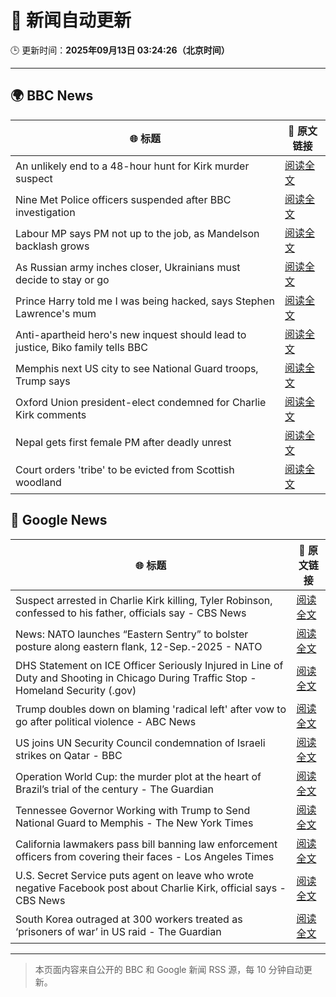 # 🧠 新闻自动更新

🕒 更新时间：**2025年09月13日 03:24:26（北京时间）**

---

## 🌍 BBC News

| 🌐 标题 | 🔗 原文链接 |
|--------|-------------|
| An unlikely end to a 48-hour hunt for Kirk murder suspect | [阅读全文](https://www.bbc.com/news/articles/c784end1wxvo?at_medium=RSS&at_campaign=rss) |
| Nine Met Police officers suspended after BBC investigation | [阅读全文](https://www.bbc.com/news/articles/cn839398xzpo?at_medium=RSS&at_campaign=rss) |
| Labour MP says PM not up to the job, as Mandelson backlash grows | [阅读全文](https://www.bbc.com/news/articles/cx238pwwqg6o?at_medium=RSS&at_campaign=rss) |
| As Russian army inches closer, Ukrainians must decide to stay or go | [阅读全文](https://www.bbc.com/news/articles/cy50kk14y00o?at_medium=RSS&at_campaign=rss) |
| Prince Harry told me I was being hacked, says Stephen Lawrence's mum | [阅读全文](https://www.bbc.com/news/articles/c4g70271ndlo?at_medium=RSS&at_campaign=rss) |
| Anti-apartheid hero's new inquest should lead to justice, Biko family tells BBC | [阅读全文](https://www.bbc.com/news/articles/c931n9eelpeo?at_medium=RSS&at_campaign=rss) |
| Memphis next US city to see National Guard troops, Trump says | [阅读全文](https://www.bbc.com/news/articles/c9v7ydn7dv1o?at_medium=RSS&at_campaign=rss) |
| Oxford Union president-elect condemned for Charlie Kirk comments | [阅读全文](https://www.bbc.com/news/articles/c04qz5lk6ggo?at_medium=RSS&at_campaign=rss) |
| Nepal gets first female PM after deadly unrest | [阅读全文](https://www.bbc.com/news/articles/c179qne0zw0o?at_medium=RSS&at_campaign=rss) |
| Court orders 'tribe' to be evicted from Scottish woodland | [阅读全文](https://www.bbc.com/news/articles/c62zxjy0j91o?at_medium=RSS&at_campaign=rss) |

## 📰 Google News

| 🌐 标题 | 🔗 原文链接 |
|--------|-------------|
| Suspect arrested in Charlie Kirk killing, Tyler Robinson, confessed to his father, officials say - CBS News | [阅读全文](https://news.google.com/rss/articles/CBMifkFVX3lxTE5LX1U5enIwNkVGbmtIWFJzYUNVOFdDZzVuZjgwNmgyT3hVV0xlOVFxQXc3QnBPRHF6M0R3V2RFZ1NvbGNWemcxanNCSF9TQzVsRE5scmlxNFNvQ0xWM2thZmMzbmhWYzZvMmpWSUoyWjljYmlzTWdKLWFoNmJjQdIBgwFBVV95cUxPci14Qy1qX0w1bjVKcVplUjg0UlJOVjhwWUh2XzJDZ2FnNnctMjJMT1RBMmNFcjJRTGRTQi1qS2Z3VU1qUWVLWm1ER25DT3IwNnpTUld4ZGhaWlpaM0NBck1LQ25LNE9VNy1NbTU5Rk9rYWZnYXdYT3R1ZDJEN3ZZNHBTcw?oc=5) |
| News: NATO launches “Eastern Sentry” to bolster posture along eastern flank, 12-Sep.-2025 - NATO | [阅读全文](https://news.google.com/rss/articles/CBMiX0FVX3lxTE8zdHdBOXFkUW1QTFM1dlZJX28wSjYtbWFSd09COHZmZEhqdGdFRmtXaW1TVF9SX3N1czFtRWJDN2JXcERWa2l6cXFKNTV2VFpVTGo4RVRZbFRYSlVQNGtR?oc=5) |
| DHS Statement on ICE Officer Seriously Injured in Line of Duty and Shooting in Chicago During Traffic Stop - Homeland Security (.gov) | [阅读全文](https://news.google.com/rss/articles/CBMiuAFBVV95cUxNLUxJVDFtdGNIT1RnTXN5QXY0ZlZ6bTB0QWdDS0ZSQVppZGJvQnQzdi1zbS1WLTVoSTBka2xMQmZPeHJ3SXU2RHlnUkZBa2JEQURRLWFRb0doVHpmUzkzdXQ4NUtFak5vSDVWNGVxTmlleDFiMzIyVVNhbE9MNzVNU1dKM3pvYk1ZWWs5WUFqdXMtZWRDRHVGczZoY2NrQ1NiNURQeXR4dXk4RVZhZmJndlBOcEdVeThr?oc=5) |
| Trump doubles down on blaming 'radical left' after vow to go after political violence - ABC News | [阅读全文](https://news.google.com/rss/articles/CBMiowFBVV95cUxNcHdLVVJPdmlRY0JOTG1oejQtMHNnYWhQT0Q3ZlpsQ0t5NEh6MTZFLThFMllmcWhSMUt6c1RJcWh1WmFVNkp1S2o0ckpNdDhaamg1SUsycXJURjB5SGdON25lVzl6T0dDa280bGtkVWlERm55bWtKbmpQSFk1aG1wdXYzZmNUOTN5cFVxRHpEWk1uRUFlQ3JmcldTNVA1c3E3bTIw0gGoAUFVX3lxTE45dWZlakdYRUljTEhWTEhuYW5xa1EtV3hPNExYLWF0VXlHRk0tRk5TZmhWelJaN1NxdTFfaDF6OTQ3UGNuZDdvOHRoZmVlb1V2SDFvT1hZdy04d0YxQTRkY1Q2VjNNMEVNV3BBanpNdEtVbEF1N0dQVjYtMXhRbloxWFdOMmVlQXkzYTRGYkpJOG5COGoxUWp6MldKNmlHVHFRSDB6ZmtXRg?oc=5) |
| US joins UN Security Council condemnation of Israeli strikes on Qatar - BBC | [阅读全文](https://news.google.com/rss/articles/CBMiWkFVX3lxTE9yYjN4aFFlODVvVHBNQURUYTNjNDQydk5MNEwtYy02VmZST09qNDVkNTk3QjdDWEtxMWtWb0VuM3RpblRxZkFpUmJrREJpRXc1WWRaNFhObHdkZ9IBX0FVX3lxTE14aFpUX3FiYWZMQkJWSmtFUGFfc213dEJ0SUlKM2Q5eDJEak1sZVRFa05GRzlrUW9EX2F2VEJHYkNIM0JRZ19BWHBSZ1dIWUxFODZrX3lncEt3ZWtXbkZn?oc=5) |
| Operation World Cup: the murder plot at the heart of Brazil’s trial of the century - The Guardian | [阅读全文](https://news.google.com/rss/articles/CBMizwFBVV95cUxOcjAweXZrdXZzOWcyZkhLNXQwTnZ5VmlSY0tFMDV5dmdWNDV5Q2VrTkY2S21xMlZIOUtDR0Fja1ZLUXQ1dUhUZTN4dko0aXRQMGFWRGVOYnQ3VmhDbGRWdWR5TEgwc1NhZDUyM0hpdDFERVdzZFlrYXpkV2J0N2ZFUzJmVUpnUXJrdTgwMkhWZWcxcVo5UHVuVGZnazFic2o5RlRvUW9JcFRTNkM5TFJ6T3RuWTJPQThzLTVLR0RGTS0zNEFBcGpTaFpBNlllQTQ?oc=5) |
| Tennessee Governor Working with Trump to Send National Guard to Memphis - The New York Times | [阅读全文](https://news.google.com/rss/articles/CBMihwFBVV95cUxNY29UX1AtY2xmelR6YUhERlNweUk4OTVJbm1mRVRtMU1mQS0xVTRiVkxfMFRZTnJ5RWk3QXh4eUtBbUtnU2dMdE5pLTlhbFIxQ0dBNjhvaWp4QnpYdUxNMzVmX0k5NVNuTENIYXhuNXI4aHFUdmZxUkxvR05YTXI2Q1hua3lFcU0?oc=5) |
| California lawmakers pass bill banning law enforcement officers from covering their faces - Los Angeles Times | [阅读全文](https://news.google.com/rss/articles/CBMiwAFBVV95cUxQTlZHLUxKd3dMdWY0Z21Fc2RWRDN0M0JSWkZlWjJaWVpKT2ZTU3JNc1J5eEY1eTc0S1Z6YTgtdmI1cFJuRjlGdm1ja1E4bXVaRTI0MllhUVcyOFBpSWtQMXVxd0VsZjBMeUtwYUxGQ25Fbk9ZNXVEWi1jZHM5TWoxY0xFVnVPRXFTNjBjY29JcEYzTEQ1S3c4Y0tFMUdmcjFPYVdCTnVIYmxDTmVzNGtYemE2UUllVzJxSnBVQWwxNkc?oc=5) |
| U.S. Secret Service puts agent on leave who wrote negative Facebook post about Charlie Kirk, official says - CBS News | [阅读全文](https://news.google.com/rss/articles/CBMilAFBVV95cUxQWmp4Q3FHNC1Xb2E0SnVuQ2ZjY0txLTEzbFZZbjF4WWVQSkdBb3BnZUFnRHRuaDFKOExLdHFrS0xNU3A2cy1hOHc1NXU5R2tVSU1UaGpzNEFiNXpYUy1Kd29lSXRoSWdReGtfNWI0d1dSYTYzZms5QWstVTA3bWFidDlSbFk4QmJuZlgta2VyT0U2b0w40gGaAUFVX3lxTE1rdU1QZ3FPclhCeHA3eUh6ZTdvTXdRWEZycGlkWnJIOHp3Rm5yaFVNQTMxSDNrcWcwU2kzYXNMSDRKUGR1TWVHd0NvOG1hWUs2RUwyV0xxOEVpaXN2eWRFM24wTkJiZUNMTm5iZ2hMeDU1TGJJRXh0UGZzalNudmRXMzE3MWNFMWlfY3pDR3o3UmR4bldRaV8ySnc?oc=5) |
| South Korea outraged at 300 workers treated as ‘prisoners of war’ in US raid - The Guardian | [阅读全文](https://news.google.com/rss/articles/CBMiyAFBVV95cUxOU25RRzE5ay11bllGN2dEMWFubXlsbUFOTDdqV3MzRVYwS0QwME9jdms1ejg4dDJrejY4NXJvN1RRNGl3cXBlLUVIbTBFbmZsTUtnTjVKOU5BZU4tZy1sUWFzbGNqNklSUXQ4R2x5Q0NYOGNmbXlRcmRtdjUzUURWX2NTazFZU1NhN0VCa1hIRVR1c2NpcWlLd0JtTjg4Zlo5dUpTN1RseUVYNlloTnd1eVJOSlIzRG5hbGNFRVZWVlFUaGdPUmdJNA?oc=5) |

---
> 本页面内容来自公开的 BBC 和 Google 新闻 RSS 源，每 10 分钟自动更新。